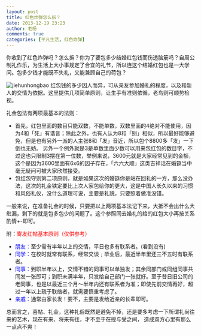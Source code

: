 ```yaml
---
layout: post
title: 红色炸弹怎么拆？
date: 2013-12-19 23:23
author: 老杨
comments: true
categories: [平凡生活, 红色炸弹]
---
```

你收到了红色炸弹吗？怎么拆？你为了要包多少结婚红包钱而伤透脑筋吗？自周公制礼作乐，为生活上大小事规定了合宜的礼节，所以连这个结婚红包也是一大学问。包多少钱才能既不失礼，又能兼顾自己的荷包？

<img src="//cyhour.com/wp-content/uploads/2013/12/jiehunhongbao.jpg" alt="jiehunhongbao" />
<!--more-->
红包钱的多少因人而异，可从亲友参加婚礼的程度，以及和新人的交情为依据。这里提供几项简单原则，让生手有准则依循，老鸟则可顺势检视。 

礼金包法有两项最基本的法则：
<ul>
	<li>首先，红包里面的数目只能双数，不能单数，双数里面的4绝对不能使用，因为4和「死」有谐音；除此之外，也有人认为8和「别」相似，所以最好能够避免，但是也有另外一派的人主张8和「发」音近，所以包个8800多「发」一下倒也无妨。 另外一个例外就是3是单数里面少数可以用来包红包的数目字，不过这也只限制3摆在第一位数，举例来说，3600元就是大家经常见到的金额，这个是因为3600里面有6x6的因子存在，「六六大顺」这类吉祥话在婚筵当中毫无疑问可被大家欣然接受。 </li>
	<li>包红包守则第二项原则，就是如果这次的婚筵你是站在回礼的一方，那么没办法，这次的礼金铁定要比上次人家包给你的更大，这是中国人长久以来的习惯和风俗礼仪，没什么道理可说，主要是礼貌，只要照着做准没错。 </li>
</ul>

一般来说，在准备礼金的时候，只要把以上两项基本法记下来，大抵不会出什么大纰漏，剩下的就是包多包少的问题了。这个参照同去婚礼的给的红包大小再按关系酌情+-即可。
 
附：<span style="color: #ff0000;">寄发红帖基本原则（仅供参考）</span>
<ul>
	<li><span style="color: #0000ff;">朋友：</span>至少需有半年以上的交情，平日也多有联系者。(看到没有) </li>
	<li><span style="color: #0000ff;">同学：</span>在校时就常有联系，经常交谈﹔毕业后，最近半年里还三不五时有联系者。</li> 
	<li><span style="color: #0000ff;">同事：</span>到职半年以上，交情不错的同事可以单独发；其余同部门或同组同事共同发一张即可；到职未满半年，只发给自己部门一张就好。至于昔日旧公司的老同事，也是以最近三个月～半年内还有联系者为准；即使先前交情再好，超过一年以上疏于联络者，就需要慎重考虑了。</li>
	<li><span style="color: #0000ff;">亲戚：</span>通常由家长发！要不，主要是发给近亲的长辈即可。 </li>
</ul>

总而言之，喜帖、礼金，这种礼俗既然是避免不掉，还是要多考虑一下所谓礼尚往来的艺术，现在有来、将来有往，才不至于在授与受之间， 造成双方心里有那么一点点不爽！ 
